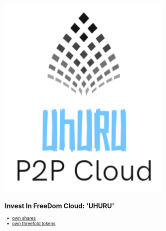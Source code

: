 ![](img/uhuru_logo.png)

## Invest In FreeDom Cloud: 'UHURU'

- [own shares](structure_shares)
- [own threefold tokens](structure_tokens)
